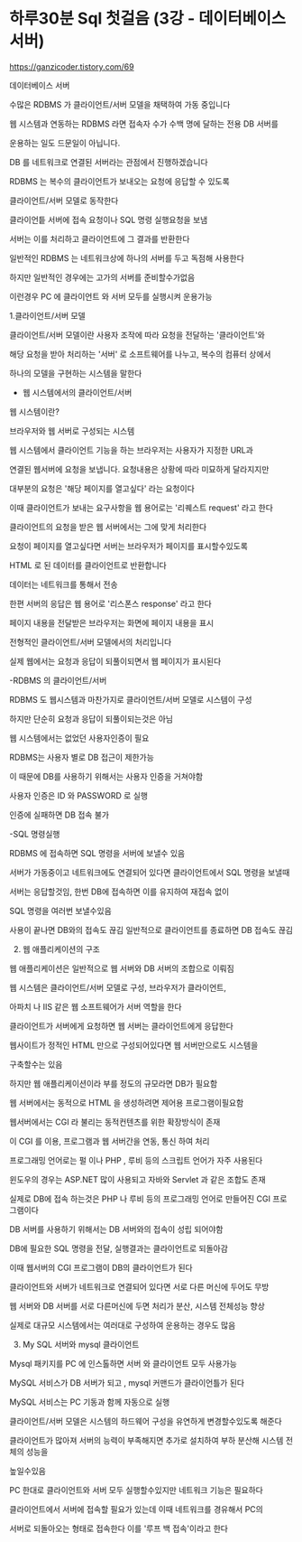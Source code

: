 # 하루30분 Sql 첫걸음 (3강 - 데이터베이스 서버)
https://ganzicoder.tistory.com/69

데이터베이스 서버

 

수많은 RDBMS 가 클라이언트/서버 모델을 채택하여 가동 중입니다

웹 시스템과 연동하는 RDBMS 라면 접속자 수가 수백 명에 달하는 전용 DB 서버를 

운용하는 일도 드문일이 아닙니다.

DB 를 네트워크로 연결된 서버라는 관점에서 진행하겠습니다

 

 

RDBMS 는 복수의 클라이언트가 보내오는 요청에 응답할 수 있도록

클라이언트/서버 모델로 동작한다

클라이언틑 서버에 접속 요청이나 SQL 명령 실행요청을 보냄

서버는 이를 처리하고 클라이언트에 그 결과를 반환한다

 

일반적인 RDBMS 는 네트워크상에 하나의 서버를 두고 독점해 사용한다

하지만 일반적인 경우에는 고가의 서버를 준비할수가없음

이런경우 PC 에 클라이언트 와 서버 모두를 실행시켜 운용가능

 

1.클라이언트/서버 모델

 

클라이언트/서버 모델이란 사용자 조작에 따라 요청을 전달하는 '클라이언트'와 

해당 요청을 받아 처리하는 '서버' 로 소프트웨어를 나누고, 복수의 컴퓨터 상에서 

하나의 모델을 구현하는 시스템을 말한다

 

- 웹 시스템에서의 클라이언트/서버

 

웹 시스템이란?

브라우저와 웹 서버로 구성되는 시스템

 

웹 시스템에서 클라이언트 기능을 하는 브라우저는 사용자가 지정한 URL과 

연결된 웹서버에 요청을 보냅니다. 요청내용은 상황에 따라 미묘하게 달라지지만

대부분의 요청은 '해당 페이지를 열고싶다' 라는 요청이다 

이때 클라이언트가 보내는 요구사항을 웹 용어로는 '리퀘스트 request' 라고 한다

 

클라이언트의 요청을 받은 웹 서버에서는 그에 맞게 처리한다

요청이 페이지를 열고싶다면 서버는 브라우저가 페이지를 표시할수있도록

HTML 로 된 데이터를 클라이언트로 반환합니다

데이터는 네트워크를 통해서 전송

한편 서버의 응답은 웹 용어로 '리스폰스 response' 라고 한다

페이지 내용을 전달받은 브라우저는 화면에 페이지 내용을 표시

 

전형적인 클라이언트/서버 모델에서의 처리입니다

실제 웹에서는 요청과 응답이 되풀이되면서 웹 페이지가 표시된다

 

-RDBMS 의 클라이언트/서버

 

RDBMS 도 웹시스템과 마찬가지로 클라이언트/서버 모델로 시스템이 구성

하지만 단순히 요청과 응답이 되풀이되는것은 아님

 

웹 시스템에서는 없었던 사용자인증이 필요 

RDBMS는 사용자 별로 DB 접근이 제한가능

이 때문에 DB를 사용하기 위해서는 사용자 인증을 거쳐야함

사용자 인증은 ID 와 PASSWORD 로 실행

인증에 실패하면 DB 접속 불가

 

-SQL 명령실행

 

RDBMS 에 접속하면 SQL 명령을 서버에 보낼수 있음

서버가 가동중이고 네트워크에도 연결되어 있다면 클라이언트에서 SQL 명령을 보낼때 

서버는 응답할것임, 한번 DB에 접속하면 이를 유지하여 재접속 없이

SQL 명령을 여러번 보낼수있음

사용이 끝나면 DB와의 접속도 끊김 일반적으로 클라이언트를 종료하면 DB 접속도 끊김

 

 

2. 웹 애플리케이션의 구조

 

웹 애플리케이션은 일반적으로 웹 서버와 DB 서버의 조합으로 이뤄짐

웹 시스템은 클라이언트/서버 모델로 구성, 브라우저가 클라이언트, 

아파치 나 IIS 같은 웹 소프트웨어가 서버 역할을 한다

클라이언트가 서버에게 요청하면 웹 서버는 클라이언트에게 응답한다

 

웹사이트가 정적인 HTML 만으로 구성되어있다면 웹 서버만으로도 시스템을

구축할수는 있음 

하지만 웹 애플리케이션이라 부를 정도의 규모라면 DB가 필요함

 

웹 서버에서는 동적으로 HTML 을 생성하려면 제어용 프로그램이필요함

웹서버에서는 CGI 라 불리는 동적컨텐츠를 위한 확장방식이 존재

이 CGI 를 이용, 프로그램과 웹 서버간을 연동, 통신 하여 처리

 

 프로그래밍 언어로는 펄 이나 PHP , 루비 등의 스크립트 언어가 자주 사용된다

윈도우의 경우는 ASP.NET 많이 사용되고 자바와 Servlet 과 같은 조합도 존재

 

실제로 DB에 접속 하는것은 PHP 나 루비 등의 프로그래밍 언어로 만들어진 CGI 프로그램이다

DB 서버를 사용하기 위해서는 DB 서버와의 접속이 성립 되어야함

DB에 필요한 SQL 명령을 전달, 실행결과는 클라이언트로 되돌아감 

이때 웹서버의 CGI 프로그램이 DB의 클라이언트가 된다

 

클라이언트와 서버가 네트워크로 연결되어 있다면 서로 다른 머신에 두어도 무방

웹 서버와 DB 서버를 서로 다른머신에 두면 처리가 분산, 시스템 전체성능 향상

실제로 대규모 시스템에서는 여러대로 구성하여 운용하는 경우도 많음

 

3. My SQL 서버와 mysql 클라이언트 

 

Mysql 패키지를 PC 에 인스톨하면 서버 와 클라이언트 모두 사용가능

MySQL 서비스가 DB 서버가 되고 , mysql 커맨드가 클라이언틀가 된다

 

MySQL 서비스는 PC 기동과 함께 자동으로 실행

 

클라이언트/서버 모델은 시스템의 하드웨어 구성을 유연하게 변경할수있도록 해준다

클라이언트가 많아져 서버의 능력이 부족해지면 추가로 설치하여 부하 분산해 시스템 전체의 성능을 

높일수있음

 

PC 한대로 클라이언트와 서버 모두 실행할수있지만  네트워크 기능은 필요하다

클라이언트에서 서버에 접속할 필요가 있는데 이때 네트워크를 경유해서 PC의 

서버로 되돌아오는 형태로 접속한다 이를 '루프 백 접속'이라고 한다